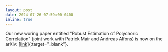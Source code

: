 ```yaml
---
layout: post
date: 2024-07-26 07:59:00-0400
inline: true
---
```


Our new woring paper entitled "Robust Estimation of Polychoric Correlation" (joint work with Patrick Mair and Andreas Alfons) is now on the arXiv: [[link]](https://arxiv.org/abs/2407.18835){:target="_blank"}.
